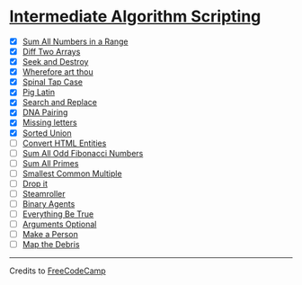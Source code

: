 # [Intermediate Algorithm Scripting](https://learn.freecodecamp.org/javascript-algorithms-and-data-structures/intermediate-algorithm-scripting/)

- [x] [Sum All Numbers in a Range](01-sum-all-numbers-in-a-range.md)
- [x] [Diff Two Arrays](02-diff-two-arrays.md)
- [x] [Seek and Destroy](03-seek-and-destroy.md)
- [x] [Wherefore art thou](04-wherefore-art-thou.md)
- [x] [Spinal Tap Case](05-spinal-tap-case.md)
- [x] [Pig Latin](06-pig-latin.md)
- [x] [Search and Replace](07-search-and-replace.md)
- [x] [DNA Pairing](08-dna-pairing.md)
- [x] [Missing letters](09-missing-letters.md)
- [x] [Sorted Union](10-sorted-union.md)
- [ ] [Convert HTML Entities](11-convert-html-entities.md)
- [ ] [Sum All Odd Fibonacci Numbers]()
- [ ] [Sum All Primes]()
- [ ] [Smallest Common Multiple]()
- [ ] [Drop it]()
- [ ] [Steamroller]()
- [ ] [Binary Agents]()
- [ ] [Everything Be True]()
- [ ] [Arguments Optional]()
- [ ] [Make a Person]()
- [ ] [Map the Debris]()

---

Credits to [FreeCodeCamp](https://www.freecodecamp.org/)